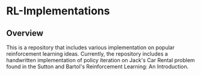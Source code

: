 # RL-Implementations

## Overview

This is a repository that includes various implementation on popular reinforcement learning ideas. Currently, the repository includes a handwritten implementation of policy iteration on Jack's Car Rental problem found in the Sutton and Bartol's Reinforcement Learning: An Introduction.
